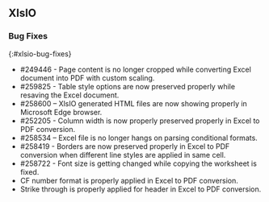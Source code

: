 ﻿## XlsIO

### Bug Fixes
{:#xlsio-bug-fixes}

* \#249446 - Page content is no longer cropped while converting Excel document into PDF with custom scaling.
* \#259825 - Table style options are now preserved properly while resaving the Excel document.
* \#258600 – XlsIO generated HTML files are now showing properly in Microsoft Edge browser.
* \#252205 - Column width is now properly preserved properly in Excel to PDF conversion.
* \#258534 – Excel file is no longer hangs on parsing conditional formats.
* \#258419 - Borders are now preserved properly in Excel to PDF conversion when different line styles are applied in same cell.
* \#258722 - Font size is getting changed while copying the worksheet is fixed.
* CF number format is properly applied in Excel to PDF conversion.
* Strike through is properly applied for header in Excel to PDF conversion.

